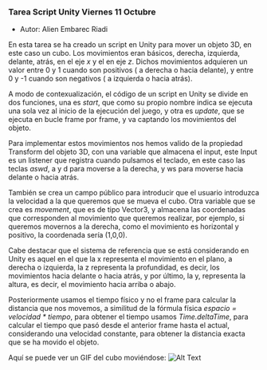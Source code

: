 ### Tarea Script Unity  Viernes 11 Octubre

* Autor: Alien Embarec Riadi

En esta tarea se ha creado un script en Unity para mover un objeto 3D, en este caso un cubo. Los movimientos eran básicos, derecha, izquierda, delante, atrás, en el eje *x* y el en eje *z*. Dichos movimientos adquieren un valor entre 0 y 1 cuando son positivos ( a derecha o hacia delante), y entre 0 y -1 cuando son negativos ( a izquierda o hacia atrás).

A modo de contexualización, el código de un script en Unity se divide  en dos funciones, una es *start*, que como su propio nombre indica se ejecuta una sola vez al inicio de la ejecución del juego, y otra es *update*, que se ejecuta en bucle frame por frame, y va captando los movimientos del objeto.


Para implementar estos movimientos nos hemos valido de la propiedad Transform del objeto 3D, con una variable que almacena el input, este Input es un listener que registra cuando pulsamos el teclado, en este caso las teclas *aswd*, a y d para moverse a la derecha, y ws para moverse  hacia delante o hacia atrás.

También se crea un campo público  para introducir que el usuario introduzca la velocidad a la que queremos que se mueva el cubo. Otra variable que se crea es *movement*, que es de tipo Vector3, y almacena las coordenadas que corresponden al movimiento que queremos realizar, por ejemplo, si queremos movernos a la derecha, como el movimiento es horizontal y positivo, la coordenada sería (1,0,0).

Cabe destacar que el sistema de referencia que se está considerando en Unity es aquel en el que la x representa el movimiento en el plano, a derecha o izquierda, la z representa la profundidad, es decir, los movimientos hacia delante o hacia atrás, y por último, la y, representa la altura, es decir, el movimiento hacia arriba o abajo.

Posteriormente usamos el tiempo físico y no el frame para calcular la distancia que nos movemos, a similitud de la fórmula física *espacio = velocidad * tiempo*, para obtener el tiempo usamos *Time.deltaTime*, para calcular el tiempo que pasó desde el anterior frame hasta el actual,  considerando una velocidad constante, para obtener la distancia exacta que se ha movido el objeto.


Aquí se puede ver un GIF del cubo moviéndose:
![Alt Text](./img/Grabacion_Cubo.gif)




